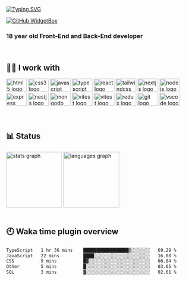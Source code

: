 [![Typing SVG](https://readme-typing-svg.demolab.com?font=Fira+Code&pause=1000&width=435&height=30&lines=Welcome+to+my+Github+page)](https://git.io/typing-svg)

[![GitHub WidgetBox](https://github-widgetbox.vercel.app/api/profile?username=amirhosseinbanaei&data=followers,repositories,stars,commits&theme=darkmode&width=350)](https://github.com/Jurredr/github-widgetbox)

<h3 align="left">18 year old Front-End and Back-End developer</h3>

<br clear="both">

###

<h2 align="left">🧑‍💻 I work with</h2>


<div align="left">
  <img src="https://cdn.jsdelivr.net/gh/devicons/devicon/icons/html5/html5-original.svg" height="35" width="55" alt="html5 logo"  />
  <img src="https://cdn.jsdelivr.net/gh/devicons/devicon/icons/css3/css3-original.svg" height="35" width="55" alt="css3 logo"  />
  <img src="https://cdn.jsdelivr.net/gh/devicons/devicon/icons/javascript/javascript-original.svg" height="35" width="55" alt="javascript logo"  />
  <img src="https://cdn.jsdelivr.net/gh/devicons/devicon@latest/icons/typescript/typescript-original.svg" height="35" width="55" alt="typescript logo"  />
  <img src="https://cdn.jsdelivr.net/gh/devicons/devicon/icons/react/react-original.svg" height="35" width="55" alt="react logo"  />
  <img src="https://cdn.jsdelivr.net/gh/devicons/devicon@latest/icons/tailwindcss/tailwindcss-original.svg" height="35" width="55" alt="tailwindcss logo"  />
  <img src="https://cdn.jsdelivr.net/gh/devicons/devicon/icons/nextjs/nextjs-original.svg" height="35" width="55" alt="nextjs logo"  />
  <img src="https://cdn.jsdelivr.net/gh/devicons/devicon/icons/nodejs/nodejs-original.svg" height="35" width="55" alt="nodejs logo"  />
  <img src="https://cdn.jsdelivr.net/gh/devicons/devicon/icons/express/express-original.svg" height="35" width="55" alt="express logo"  />
  <img src="https://cdn.jsdelivr.net/gh/devicons/devicon@latest/icons/nestjs/nestjs-original.svg" height="35" width="55" alt="nestjs logo"  />
  <img src="https://cdn.jsdelivr.net/gh/devicons/devicon/icons/mongodb/mongodb-original.svg" height="35" width="55" alt="mongodb logo"  />
<!--   <img src="https://cdn.jsdelivr.net/gh/devicons/devicon/icons/nginx/nginx-original.svg" height="35" width="55" alt="nginx logo"  /> -->
<!--   <img src="https://cdn.jsdelivr.net/gh/devicons/devicon/icons/redis/redis-original.svg" height="35" width="55" alt="redis logo"  /> -->
  <img src="https://cdn.jsdelivr.net/gh/devicons/devicon@latest/icons/vitest/vitest-original.svg" height="35" width="55" alt="vitest logo"  />
  <img src="https://cdn.jsdelivr.net/gh/devicons/devicon@latest/icons/vitejs/vitejs-original.svg" height="35" width="55" alt="vitest logo"  />
  <img src="https://cdn.jsdelivr.net/gh/devicons/devicon/icons/redux/redux-original.svg" height="35" width="55" alt="redux logo"  />
  <img src="https://cdn.jsdelivr.net/gh/devicons/devicon/icons/git/git-original.svg" height="35" width="55" alt="git logo"  />
  <img src="https://cdn.jsdelivr.net/gh/devicons/devicon/icons/vscode/vscode-original.svg" height="35" width="55" alt="vscode logo"  />
</div>

<br clear="both">

<!-- <h2 align="left">🔗 Social</h2>

###

<div align="left">
  <img src="https://raw.githubusercontent.com/maurodesouza/profile-readme-generator/master/src/assets/icons/social/gmail/default.svg" width="55" height="35" alt="gmail logo"  />
  <img src="https://raw.githubusercontent.com/maurodesouza/profile-readme-generator/master/src/assets/icons/social/linkedin/default.svg" width="55" height="35" alt="linkedin logo"  />
  <img src="https://raw.githubusercontent.com/maurodesouza/profile-readme-generator/master/src/assets/icons/social/youtube/default.svg" width="55" height="35" alt="youtube logo"  />
  <img src="https://raw.githubusercontent.com/maurodesouza/profile-readme-generator/master/src/assets/icons/social/instagram/default.svg" width="55" height="35" alt="instagram logo"  />
</div> -->

<br clear="both">

<h2 align="left">📊 Status</h2>

###

<div align="left">
  <img src="https://github-readme-stats.vercel.app/api?hide_title=true&hide_rank=false&show_icons=true&include_all_commits=false&count_private=false&disable_animations=false&theme=shades-of-purple&locale=en&hide_border=true&username=amirhosseinbanaei" height="150" alt="stats graph"  />
  <img src="https://github-readme-stats.vercel.app/api/top-langs?locale=en&hide_title=false&layout=compact&card_width=350&langs_count=6&theme=shades-of-purple&hide_border=true&username=amirhosseinbanaei" height="150" alt="languages graph"  />
</div>

<br clear="both">

###

<h2 align="left">🕙 Waka time plugin overview</h2>

###

<!--START_SECTION:waka-->

```txt
TypeScript   1 hr 36 mins    █████████████████▒░░░░░░░   69.29 %
JavaScript   22 mins         ████░░░░░░░░░░░░░░░░░░░░░   16.08 %
CSS          9 mins          █▓░░░░░░░░░░░░░░░░░░░░░░░   06.84 %
Other        5 mins          █░░░░░░░░░░░░░░░░░░░░░░░░   03.65 %
SQL          3 mins          ▓░░░░░░░░░░░░░░░░░░░░░░░░   02.61 %
```

<!--END_SECTION:waka-->

<br clear="both">

###

<!-- h2 align="left">Youtube overview</h2> -->

<!-- BEGIN YOUTUBE-CARDS -->
<!-- [![Handy cheat sheet for mastering programming languages | over api website introduction](https://ytcards.demolab.com/?id=-XzQrmDB5Hs&title=Handy+cheat+sheet+for+mastering+programming+languages+%7C+over+api+website+introduction&lang=en&timestamp=1683141287&background_color=%230d1117&title_color=%23ffffff&stats_color=%23dedede&max_title_lines=1&width=250&border_radius=5 "Handy cheat sheet for mastering programming languages | over api website introduction")](https://www.youtube.com/watch?v=-XzQrmDB5Hs)
[![Introducing Import Cost Extension in VSCode: Know the Size of Your Imported Packages](https://ytcards.demolab.com/?id=nD84p_bt0YY&title=Introducing+Import+Cost+Extension+in+VSCode%3A+Know+the+Size+of+Your+Imported+Packages&lang=en&timestamp=1682536509&background_color=%230d1117&title_color=%23ffffff&stats_color=%23dedede&max_title_lines=1&width=250&border_radius=5 "Introducing Import Cost Extension in VSCode: Know the Size of Your Imported Packages")](https://www.youtube.com/watch?v=nD84p_bt0YY)
[![How to Open Programs with HTML Button | Easy Step-by-Step Tutorial](https://ytcards.demolab.com/?id=Glx2UkqEgjM&title=How+to+Open+Programs+with+HTML+Button+%7C+Easy+Step-by-Step+Tutorial&lang=en&timestamp=1682201252&background_color=%230d1117&title_color=%23ffffff&stats_color=%23dedede&max_title_lines=1&width=250&border_radius=5 "How to Open Programs with HTML Button | Easy Step-by-Step Tutorial")](https://www.youtube.com/watch?v=Glx2UkqEgjM)
[![material icon theme vscode extension | material icon theme](https://ytcards.demolab.com/?id=p_lmSfrpGW8&title=material+icon+theme+vscode+extension+%7C+material+icon+theme&lang=en&timestamp=1681934423&background_color=%230d1117&title_color=%23ffffff&stats_color=%23dedede&max_title_lines=1&width=250&border_radius=5 "material icon theme vscode extension | material icon theme")](https://www.youtube.com/watch?v=p_lmSfrpGW8)
[![Creating Custom Component Styles in Tailwind CSS](https://ytcards.demolab.com/?id=9gjbf6KErRs&title=Creating+Custom+Component+Styles+in+Tailwind+CSS&lang=en&timestamp=1681587900&background_color=%230d1117&title_color=%23ffffff&stats_color=%23dedede&max_title_lines=1&width=250&border_radius=5 "Creating Custom Component Styles in Tailwind CSS")](https://www.youtube.com/watch?v=9gjbf6KErRs)
[![How to Create Password-Protected Zip Archives in Windows #shorts](https://ytcards.demolab.com/?id=_XXRvgTSNtE&title=How+to+Create+Password-Protected+Zip+Archives+in+Windows+%23shorts&lang=en&timestamp=1681501500&background_color=%230d1117&title_color=%23ffffff&stats_color=%23dedede&max_title_lines=1&width=250&border_radius=5 "How to Create Password-Protected Zip Archives in Windows #shorts")](https://www.youtube.com/watch?v=_XXRvgTSNtE) -->
<!-- END YOUTUBE-CARDS -->
